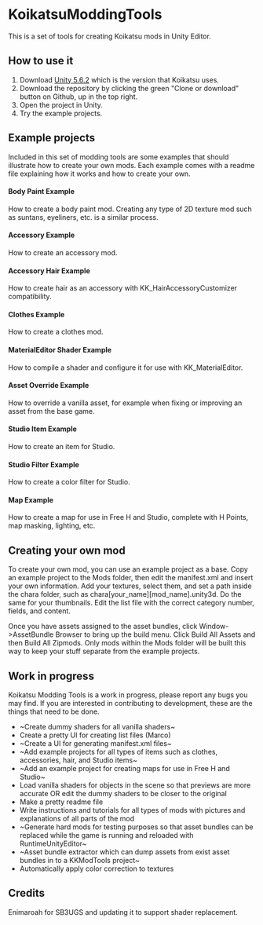 # KoikatsuModdingTools
This is a set of tools for creating Koikatsu mods in Unity Editor.

## How to use it
1. Download [Unity 5.6.2](https://unity3d.com/get-unity/download/archive) which is the version that Koikatsu uses.
2. Download the repository by clicking the green "Clone or download" button on Github, up in the top right.
3. Open the project in Unity.
4. Try the example projects.

## Example projects
Included in this set of modding tools are some examples that should illustrate how to create your own mods. Each example comes with a readme file explaining how it works and how to create your own.

#### Body Paint Example
How to create a body paint mod. Creating any type of 2D texture mod such as suntans, eyeliners, etc. is a similar process.

#### Accessory Example
How to create an accessory mod.

#### Accessory Hair Example
How to create hair as an accessory with KK_HairAccessoryCustomizer compatibility.

#### Clothes Example
How to create a clothes mod.

#### MaterialEditor Shader Example
How to compile a shader and configure it for use with KK_MaterialEditor.

#### Asset Override Example
How to override a vanilla asset, for example when fixing or improving an asset from the base game.

#### Studio Item Example
How to create an item for Studio.

#### Studio Filter Example
How to create a color filter for Studio.

#### Map Example
How to create a map for use in Free H and Studio, complete with H Points, map masking, lighting, etc.

## Creating your own mod
To create your own mod, you can use an example project as a base. Copy an example project to the Mods folder, then edit the manifest.xml and insert your own information. Add your textures, select them, and set a path inside the chara folder, such as chara\[your_name]\[mod_name].unity3d. Do the same for your thumbnails. Edit the list file with the correct category number, fields, and content.

Once you have assets assigned to the asset bundles, click Window->AssetBundle Browser to bring up the build menu. Click Build All Assets and then Build All Zipmods. Only mods within the Mods folder will be built this way to keep your stuff separate from the example projects.

## Work in progress
Koikatsu Modding Tools is a work in progress, please report any bugs you may find. If you are interested in contributing to development, these are the things that need to be done.

* ~Create dummy shaders for all vanilla shaders~
* Create a pretty UI for creating list files (Marco)
* ~Create a UI for generating manifest.xml files~
* ~Add example projects for all types of items such as clothes, accessories, hair, and Studio items~
* ~Add an example project for creating maps for use in Free H and Studio~
* Load vanilla shaders for objects in the scene so that previews are more accurate OR edit the dummy shaders to be closer to the original
* Make a pretty readme file
* Write instructions and tutorials for all types of mods with pictures and explanations of all parts of the mod
* ~Generate hard mods for testing purposes so that asset bundles can be replaced while the game is running and reloaded with RuntimeUnityEditor~
* ~Asset bundle extractor which can dump assets from exist asset bundles in to a KKModTools project~
* Automatically apply color correction to textures

## Credits
Enimaroah for SB3UGS and updating it to support shader replacement.
